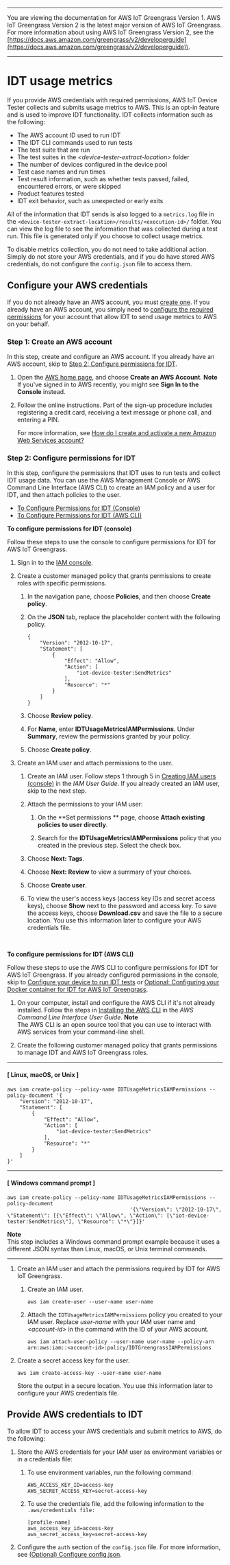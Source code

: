--------

You are viewing the documentation for AWS IoT Greengrass Version 1\. AWS IoT Greengrass Version 2 is the latest major version of AWS IoT Greengrass\. For more information about using AWS IoT Greengrass Version 2, see the [https://docs.aws.amazon.com/greengrass/v2/developerguide](https://docs.aws.amazon.com/greengrass/v2/developerguide)\.

--------

# IDT usage metrics<a name="idt-usage-metrics"></a>

If you provide AWS credentials with required permissions, AWS IoT Device Tester collects and submits usage metrics to AWS\. This is an opt\-in feature and is used to improve IDT functionality\. IDT collects information such as the following: 
+ The AWS account ID used to run IDT
+  The IDT CLI commands used to run tests
+ The test suite that are run
+ The test suites in the *<device\-tester\-extract\-location>* folder
+ The number of devices configured in the device pool
+ Test case names and run times
+ Test result information, such as whether tests passed, failed, encountered errors, or were skipped
+ Product features tested
+ IDT exit behavior, such as unexpected or early exits 

 All of the information that IDT sends is also logged to a `metrics.log` file in the `<device-tester-extract-location>/results/<execution-id>/` folder\. You can view the log file to see the information that was collected during a test run\. This file is generated only if you choose to collect usage metrics\. 

To disable metrics collection, you do not need to take additional action\. Simply do not store your AWS credentials, and if you do have stored AWS credentials, do not configure the `config.jso`n file to access them\.

## Configure your AWS credentials<a name="configure-aws-creds-for-metrics"></a>

If you do not already have an AWS account, you must [create one](#idt-metrics-aws-account)\. If you already have an AWS account, you simply need to [configure the required permissions](#idt-metrics-permissions) for your account that allow IDT to send usage metrics to AWS on your behalf\.

### Step 1: Create an AWS account<a name="idt-metrics-aws-account"></a>

In this step, create and configure an AWS account\. If you already have an AWS account, skip to [Step 2: Configure permissions for IDT](#idt-metrics-permissions)\.<a name="create-aws-account-steps"></a>

1. Open the [AWS home page](https://aws.amazon.com/), and choose **Create an AWS Account**\.
**Note**  
If you've signed in to AWS recently, you might see **Sign In to the Console** instead\.

1. Follow the online instructions\. Part of the sign\-up procedure includes registering a credit card, receiving a text message or phone call, and entering a PIN\.

   For more information, see [How do I create and activate a new Amazon Web Services account?](http://aws.amazon.com/premiumsupport/knowledge-center/create-and-activate-aws-account/)

### Step 2: Configure permissions for IDT<a name="idt-metrics-permissions"></a>

In this step, configure the permissions that IDT uses to run tests and collect IDT usage data\. You can use the AWS Management Console or AWS Command Line Interface \(AWS CLI\) to create an IAM policy and a user for IDT, and then attach policies to the user\.
+ [To Configure Permissions for IDT \(Console\)](#idt-metrics-permissions-console)
+ [To Configure Permissions for IDT \(AWS CLI\)](#idt-metrics-permissions-cli)<a name="idt-metrics-permissions-console"></a>

**To configure permissions for IDT \(console\)**

Follow these steps to use the console to configure permissions for IDT for AWS IoT Greengrass\.

1. Sign in to the [IAM console](https://console.aws.amazon.com/iam)\.

1. Create a customer managed policy that grants permissions to create roles with specific permissions\. 

   1. In the navigation pane, choose **Policies**, and then choose **Create policy**\.

   1. On the **JSON** tab, replace the placeholder content with the following policy\.

      ```
      {
          "Version": "2012-10-17",
          "Statement": [
              {
                  "Effect": "Allow",
                  "Action": [
                      "iot-device-tester:SendMetrics"
                  ],
                  "Resource": "*"
              }
          ]
      }
      ```

   1. Choose **Review policy**\.

   1. For **Name**, enter **IDTUsageMetricsIAMPermissions**\. Under **Summary**, review the permissions granted by your policy\.

   1. Choose **Create policy**\.

1. Create an IAM user and attach permissions to the user\.

   1. Create an IAM user\. Follow steps 1 through 5 in [Creating IAM users \(console\)](https://docs.aws.amazon.com/IAM/latest/UserGuide/id_users_create.html#id_users_create_console) in the *IAM User Guide*\. If you already created an IAM user, skip to the next step\. 

   1. Attach the permissions to your IAM user:

      1. On the **Set permissions ** page, choose **Attach existing policies to user directly**\.

      1. Search for the **IDTUsageMetricsIAMPermissions** policy that you created in the previous step\. Select the check box\.

   1. Choose **Next: Tags**\.

   1. Choose **Next: Review** to view a summary of your choices\.

   1. Choose **Create user**\.

   1. To view the user's access keys \(access key IDs and secret access keys\), choose **Show** next to the password and access key\. To save the access keys, choose **Download\.csv** and save the file to a secure location\. You use this information later to configure your AWS credentials file\.

 <a name="idt-metrics-permissions-cli"></a>

**To configure permissions for IDT \(AWS CLI\)**

Follow these steps to use the AWS CLI to configure permissions for IDT for AWS IoT Greengrass\. If you already configured permissions in the console, skip to [Configure your device to run IDT tests](device-config-setup.md) or [Optional: Configuring your Docker container for IDT for AWS IoT Greengrass](docker-config-setup.md)\.

1. On your computer, install and configure the AWS CLI if it's not already installed\. Follow the steps in [ Installing the AWS CLI](https://docs.aws.amazon.com/cli/latest/userguide/cli-chap-install.html) in the *AWS Command Line Interface User Guide*\.
**Note**  
The AWS CLI is an open source tool that you can use to interact with AWS services from your command\-line shell\.

1. Create the following customer managed policy that grants permissions to manage IDT and AWS IoT Greengrass roles\.

------
#### [ Linux, macOS, or Unix ]

   ```
   aws iam create-policy --policy-name IDTUsageMetricsIAMPermissions --policy-document '{
       "Version": "2012-10-17",
       "Statement": [
           {
               "Effect": "Allow",
               "Action": [
                   "iot-device-tester:SendMetrics"
               ],
               "Resource": "*"
           }
       ]
   }'
   ```

------
#### [ Windows command prompt ]

   ```
   aws iam create-policy --policy-name IDTUsageMetricsIAMPermissions --policy-document
                                           '{\"Version\": \"2012-10-17\", \"Statement\": [{\"Effect\": \"Allow\", \"Action\": [\"iot-device-tester:SendMetrics\"], \"Resource": \"*\"}]}'
   ```

**Note**  
This step includes a Windows command prompt example because it uses a different JSON syntax than Linux, macOS, or Unix terminal commands\.

------

1. Create an IAM user and attach the permissions required by IDT for AWS IoT Greengrass\.

   1. Create an IAM user\. 

      ```
      aws iam create-user --user-name user-name
      ```

   1. Attach the `IDTUsageMetricsIAMPermissions` policy you created to your IAM user\. Replace *user\-name* with your IAM user name and *<account\-id>* in the command with the ID of your AWS account\.

      ```
      aws iam attach-user-policy --user-name user-name --policy-arn arn:aws:iam::<account-id>:policy/IDTGreengrassIAMPermissions
      ```

1. Create a secret access key for the user\.

   ```
   aws iam create-access-key --user-name user-name
   ```

   Store the output in a secure location\. You use this information later to configure your AWS credentials file\.

## Provide AWS credentials to IDT<a name="idt-metrics-creds"></a>

To allow IDT to access your AWS credentials and submit metrics to AWS, do the following:

1. Store the AWS credentials for your IAM user as environment variables or in a credentials file:

   1. To use environment variables, run the following command:

      ```
      AWS_ACCESS_KEY_ID=access-key
      AWS_SECRET_ACCESS_KEY=secret-access-key
      ```

   1. To use the credentials file, add the following information to the `.aws/credentials file:`

      ```
      [profile-name]
      aws_access_key_id=access-key
      aws_secret_access_key=secret-access-key
      ```

1. Configure the `auth` section of the `config.json` file\. For more information, see [\(Optional\) Configure config\.json](set-config-custom.md#config-json-custom)\.